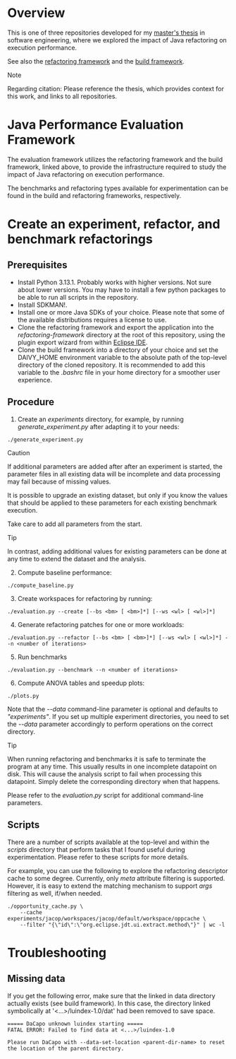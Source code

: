 # Overview
This is one of three repositories developed for my [master's thesis](https://lup.lub.lu.se/student-papers/search/publication/9204484) in software engineering, where we explored the impact of Java refactoring on execution performance.

See also the [refactoring framework](https://github.com/kaohl/alfine-refactoring) and the [build framework](https://github.com/kaohl/daivy).

> [!NOTE]
> Regarding citation: Please reference the thesis, which provides context for this work, and links to all repositories.

# Java Performance Evaluation Framework
The evaluation framework utilizes the refactoring framework and the build framework, linked above, to provide the infrastructure required to study the impact of Java refactoring on execution performance.

The benchmarks and refactoring types available for experimentation can be found in the build and refactoring frameworks, respectively.

# Create an experiment, refactor, and benchmark refactorings
## Prerequisites
- Install Python 3.13.1. Probably works with higher versions. Not sure about lower versions. You may have to install a few python packages to be able to run all scripts in the repository.
- Install SDKMAN!.
- Install one or more Java SDKs of your choice. Please note that some of the available distributions requires a license to use.
- Clone the refactoring framework and export the application into the *refactoring-framework* directory at the root of this repository, using the plugin export wizard from within [Eclipse IDE](https://www.eclipse.org/downloads/packages/release/2024-12/r).
- Clone the build framework into a directory of your choice and set the DAIVY_HOME environment variable to the absolute path of the top-level directory of the cloned repository. It is recommended to add this variable to the *.bashrc* file in your home directory for a smoother user experience.

## Procedure
1. Create an *experiments* directory, for example, by running *generate_experiment.py* after adapting it to your needs:
```
./generate_experiment.py
```
> [!CAUTION]
> If additional parameters are added after after an experiment is started, the parameter files in all existing data will be incomplete and data processing may fail because of missing values.
>
> It is possible to upgrade an existing dataset, but only if you know the values that should be applied to these parameters for each existing benchmark execution.
>
> Take care to add all parameters from the start.

> [!TIP]
> In contrast, adding additional values for existing parameters can be done at any time to extend the dataset and the analysis.
2. Compute baseline performance:
```
./compute_baseline.py
```
3. Create workspaces for refactoring by running:
```
./evaluation.py --create [--bs <bm> [ <bm>]*] [--ws <wl> [ <wl>]*]
```
4. Generate refactoring patches for one or more workloads:
```
./evaluation.py --refactor [--bs <bm> [ <bm>]*] [--ws <wl> [ <wl>]*] --n <number of iterations>
```
5. Run benchmarks
```
./evaluation.py --benchmark --n <number of iterations>
```
6. Compute ANOVA tables and speedup plots:
```
./plots.py 
```

Note that the *--data* command-line parameter is optional and defaults to *"experiments"*. If you set up multiple experiment directories, you need to set the *--data* parameter accordingly to perform operations on the correct directory.

> [!TIP]
> When running refactoring and benchmarks it is safe to terminate the program at any time. This usually results in one incomplete datapoint on disk. This will cause the analysis script to fail when processing this datapoint. Simply delete the corresponding directory when that happens.

Please refer to the *evaluation.py* script for additional command-line parameters.

## Scripts

There are a number of scripts available at the top-level and within the *scripts* directory that perform tasks that I found useful during experimentation. Please refer to these scripts for more details.

For example, you can use the following to explore the refactoring descriptor cache to some degree. Currently, only *meta* attribute filtering is supported. However, it is easy to extend the matching mechanism to support *args* filtering as well, if/when needed.
```
./opportunity_cache.py \
    --cache experiments/jacop/workspaces/jacop/default/workspace/oppcache \
    --filter "{\"id\":\"org.eclipse.jdt.ui.extract.method\"}" | wc -l
```

# Troubleshooting
## Missing data
If you get the following error, make sure that the linked in data directory actually exists (see build framework). In this case, the directory linked symbolically at '<...>/luindex-1.0/dat' had been removed to save space.
```
===== DaCapo unknown luindex starting =====
FATAL ERROR: Failed to find data at <...>/luindex-1.0

Please run DaCapo with --data-set-location <parent-dir-name> to reset the location of the parent directory.
```

